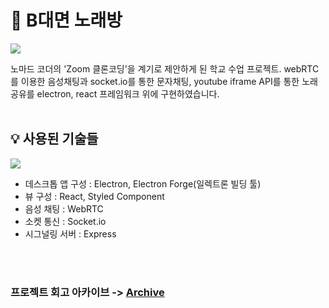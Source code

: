 # 🎤 B대면 노래방

![](https://images.velog.io/images/gomiseki/post/c952c05a-71a8-44f7-a35c-59cd949ee1e5/%EC%8B%9C%EC%97%B0.gif)

 노마드 코더의 'Zoom 클론코딩'을 계기로 제안하게 된 학교 수업 프로젝트.
 webRTC를 이용한 음성채팅과 socket.io를 통한 문자채팅, youtube iframe API를 통한 노래 공유를
 electron, react 프레임워크 위에 구현하였습니다.
<br><br>
 
 ## 💡 사용된 기술들
 
 ![](https://images.velog.io/images/gomiseki/post/1dc43d2d-16af-4fcb-a6b7-3d2be1e849f7/stack.png)

- 데스크톱 앱 구성 : Electron, Electron Forge(일렉트론 빌딩 툴)
- 뷰 구성 : React, Styled Component
- 음성 채팅 : WebRTC
- 소켓 통신 : Socket.io
- 시그널링 서버 : Express

<br><br>
### 프로젝트 회고 아카이브 -> [Archive](https://velog.io/@gomiseki/series/Bsingroom-%ED%94%84%EB%A1%9C%EC%A0%9D%ED%8A%B8)
